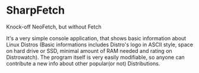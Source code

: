 # SharpFetch
 Knock-off NeoFetch, but without Fetch

 It's a very simple console application, that shows basic information about Linux Distros (Basic informations includes Distro's logo in ASCII style, space on hard drive or SSD, minimal amount of RAM needed and rating on Distrowatch). The program itself is very easily modifiable, so anyone can contribute a new info about other popular(or not) Distributions.

